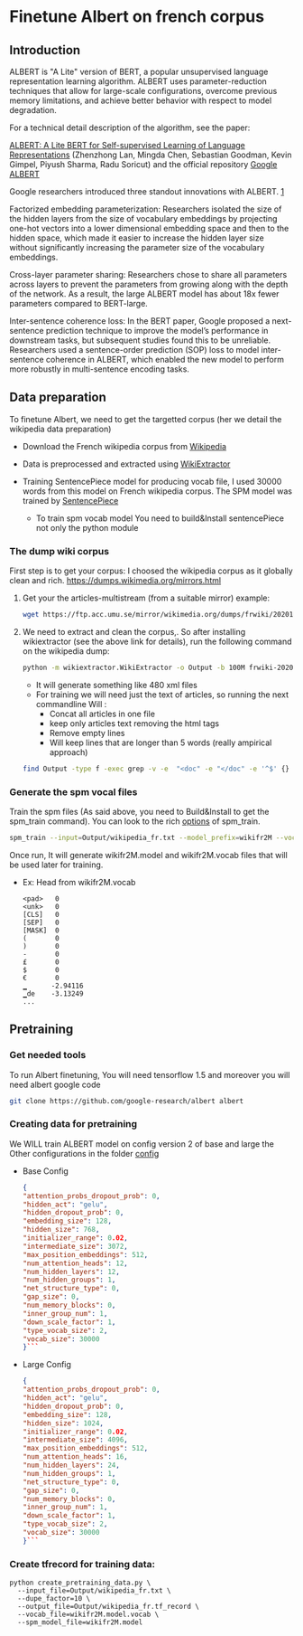 # Finetune Albert on french corpus

## Introduction

ALBERT is "A Lite" version of BERT, a popular unsupervised language representation learning algorithm. ALBERT uses parameter-reduction techniques that allow for large-scale configurations, overcome previous memory limitations, and achieve better behavior with respect to model degradation.

For a technical detail description of the algorithm, see the paper:

[ALBERT: A Lite BERT for Self-supervised Learning of Language Representations](https://arxiv.org/abs/1909.11942) (Zhenzhong Lan, Mingda Chen, Sebastian Goodman, Kevin Gimpel, Piyush Sharma, Radu Soricut) and the official repository [Google ALBERT](https://github.com/google-research/ALBERT)

Google researchers introduced three standout innovations with ALBERT. [1](https://medium.com/syncedreview/googles-albert-is-a-leaner-bert-achieves-sota-on-3-nlp-benchmarks-f64466dd583)

Factorized embedding parameterization: Researchers isolated the size of the hidden layers from the size of vocabulary embeddings by projecting one-hot vectors into a lower dimensional embedding space and then to the hidden space, which made it easier to increase the hidden layer size without significantly increasing the parameter size of the vocabulary embeddings.

Cross-layer parameter sharing: Researchers chose to share all parameters across layers to prevent the parameters from growing along with the depth of the network. As a result, the large ALBERT model has about 18x fewer parameters compared to BERT-large.

Inter-sentence coherence loss: In the BERT paper, Google proposed a next-sentence prediction technique to improve the model’s performance in downstream tasks, but subsequent studies found this to be unreliable. Researchers used a sentence-order prediction (SOP) loss to model inter-sentence coherence in ALBERT, which enabled the new model to perform more robustly in multi-sentence encoding tasks.



## Data preparation

To finetune Albert, we need to get the targetted corpus (her we detail the wikipedia data preparation)

* Download the French wikipedia corpus from [Wikipedia](https://dumps.wikimedia.org/)

* Data is preprocessed and extracted using [WikiExtractor](https://github.com/attardi/wikiextractor)

* Training SentencePiece model for producing vocab file, I used 30000 words from this model on French wikipedia corpus. The SPM model was trained by [SentencePiece](https://github.com/google/sentencepiece)
  * To train spm vocab model You need to build&Install sentencePiece not only the python module

### The dump wiki corpus 

First step is to get your corpus: I choosed the wikipedia corpus as it globally clean and rich. <https://dumps.wikimedia.org/mirrors.html>

1. Get your the articles-multistream (from a suitable mirror) example:

    ```bash
    wget https://ftp.acc.umu.se/mirror/wikimedia.org/dumps/frwiki/20201220/frwiki-20201220-pages-articles-multistream.xml.bz2 
    ```

2. We need to extract and clean the corpus,. So after installing wikiextractor (see the above link for details), run the following command on the wikipedia dump:

    ```bash
    python -m wikiextractor.WikiExtractor -o Output -b 100M frwiki-20201220-pages-articles-multistream.xml.bz2
    ```

   * It will generate something like 480 xml files
   * For training we will need just the text of articles, so running the next commandline Will :
     * Concat all articles in one file
     * keep only articles text removing the html tags
     * Remove empty lines
     * Will keep lines that are longer than 5 words (really ampirical approach)

    ```bash
    find Output -type f -exec grep -v -e  "<doc" -e "</doc" -e '^$' {} \; | awk  'NF>=5' > wikipedia_fr.txt
    ```

### Generate the spm vocal files

Train the spm files (As said above, you need to Build&Install to get the spm_train command). You can look to the rich [options](https://github.com/google/sentencepiece/blob/master/doc/options.md) of spm_train. 

```bash
spm_train --input=Output/wikipedia_fr.txt --model_prefix=wikifr2M --vocab_size=30000 --num_threads=12 --input_sentence_size=2000000  --pad_id=0 --unk_id=1 --bos_id=-1 --eos_id=-1 --control_symbols="[CLS],[SEP],[MASK],(,),-,£,$,€"
```

Once run, It will generate wikifr2M.model and wikifr2M.vocab files that will be used later for training.

* Ex: Head from wikifr2M.vocab

    ```text
    <pad>	0
    <unk>	0
    [CLS]	0
    [SEP]	0
    [MASK]	0
    (	    0
    )	    0
    -       0
    £	    0
    $	    0
    €	    0
    ▁	   -2.94116
    ▁de	   -3.13249
    ...

    ```

## Pretraining

### Get needed tools

To run Albert finetuning, You will need tensorflow 1.5 and moreover you will need albert google code

```bash
git clone https://github.com/google-research/albert albert
```

### Creating data for pretraining

We WILL train ALBERT model on config version 2 of base and large the Other configurations in the folder [config](config/base/)

* Base Config

    ```Json
    {
    "attention_probs_dropout_prob": 0,
    "hidden_act": "gelu",
    "hidden_dropout_prob": 0,
    "embedding_size": 128,
    "hidden_size": 768,
    "initializer_range": 0.02,
    "intermediate_size": 3072,
    "max_position_embeddings": 512,
    "num_attention_heads": 12,
    "num_hidden_layers": 12,
    "num_hidden_groups": 1,
    "net_structure_type": 0,
    "gap_size": 0,
    "num_memory_blocks": 0,
    "inner_group_num": 1,
    "down_scale_factor": 1,
    "type_vocab_size": 2,
    "vocab_size": 30000
    }```

* Large Config

    ```Json
    {
    "attention_probs_dropout_prob": 0,
    "hidden_act": "gelu",
    "hidden_dropout_prob": 0,
    "embedding_size": 128,
    "hidden_size": 1024,
    "initializer_range": 0.02,
    "intermediate_size": 4096,
    "max_position_embeddings": 512,
    "num_attention_heads": 16,
    "num_hidden_layers": 24,
    "num_hidden_groups": 1,
    "net_structure_type": 0,
    "gap_size": 0,
    "num_memory_blocks": 0,
    "inner_group_num": 1,
    "down_scale_factor": 1,
    "type_vocab_size": 2,
    "vocab_size": 30000
    }```

### Create tfrecord for training data:

```/bin/bash
python create_pretraining_data.py \
  --input_file=Output/wikipedia_fr.txt \
  --dupe_factor=10 \
  --output_file=Output/wikipedia_fr.tf_record \
  --vocab_file=wikifr2M.model.vocab \
  --spm_model_file=wikifr2M.model 
```
